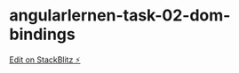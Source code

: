 # angularlernen-task-02-dom-bindings

[Edit on StackBlitz ⚡️](https://stackblitz.com/edit/angularlernen-task-02-dom-bindings)